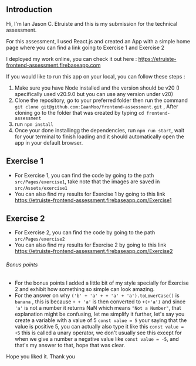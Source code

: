 Introduction
---
Hi, I'm Ian Jason C. Etruiste and this is my submission for the technical assessment.

For this assessment, I used React.js and created an App with a simple home page where you can find a link going to Exercise 1 and Exercise 2

I deployed my work online, you can check it out here : https://etruiste-frontend-assessment.firebaseapp.com

If you would like to run this app on your local, you can follow these steps :
1. Make sure you have Node installed and the version should be v20 (I specifically used v20.9.0 but you can use any version under v20)
2. Clone the repository, go to your preferred folder then run the command `git clone git@github.com:IaanMoo/frontend-assessment.git` , After cloning go to the folder that was created by typing `cd frontend-assessment`
3. run `npm install`
4. Once your done installingg the dependencies, run `npm run start`, wait for your terminal to finish loading and it should automatically open the app in your default browser.

Exercise 1
---
* For Exercise 1, you can find the code by going to the path `src/Pages/exercise1`, take note that the images are saved in `src/Assets/exercise1`
* You can also find my results for Exercise 1 by going to this link https://etruiste-frontend-assessment.firebaseapp.com/Exercise1

Exercise 2
---
* For Exercise 2, you can find the code by going to the path `src/Pages/exercise2`
* You can also find my results for Exercise 2 by going to this link https://etruiste-frontend-assessment.firebaseapp.com/Exercise2


###### Bonus points
* For the bonus points I added a little bit of my style specially for Exercise 2 and exhibit how something so simple can look amazing.
* For the answer on why `('b' + 'a' + + 'a' + 'a').toLowerCase()` is `banana` , this is because  `+ + 'a'` is then converted to `+(+'a')` and since `'a'` is not a number it returns NaN which means `"Not a Number"`, that explanation might be confusing, let me simplify it further, let's say you create a variable with a value of 5 `const value = 5` your saying that the value is positive 5, you can actually also type it like this `const value = +5` this is called a unary operator, we don't usually see this except for when we give a number a negative value like `const value = -5`, and that's my answer to that, hope that was clear.


Hope you liked it. Thank you
